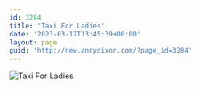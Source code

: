 ```yaml
---
id: 3284
title: 'Taxi For Ladies'
date: '2023-03-17T13:45:39+00:00'
layout: page
guid: 'http://new.andydixon.com/?page_id=3284'
---
```


![Taxi For Ladies](https://i0.wp.com/assets.g8x2.ldn.idrivee2-23.com/posters/Taxi%20For%20Ladies%2001.jpg?w=1200&ssl=1 "Taxi For Ladies")